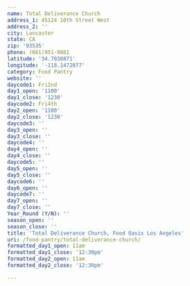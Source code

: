 ```yaml
---
name: Total Deliverance Church
address_1: 45124 10th Street West
address_2: ''
city: Lancaster
state: CA
zip: '93535'
phone: (661)951-9881
latitude: '34.7030871'
longitude: '-118.1472077'
category: Food Pantry
website: ''
daycode1: Fri2nd
day1_open: '1100'
day1_close: '1230'
daycode2: Fri4th
day2_open: '1100'
day2_close: '1230'
daycode3: ''
day3_open: ''
day3_close: ''
daycode4: ''
day4_open: ''
day4_close: ''
daycode5: ''
day5_open: ''
day5_close: ''
daycode6: ''
day6_open: ''
daycode7: ''
day7_open: ''
day7_close: ''
Year_Round (Y/N): ''
season_open: ''
season_close: ''
title: 'Total Deliverance Church, Food Oasis Los Angeles'
uri: /food-pantry/total-deliverance-church/
formatted_day1_open: 11am
formatted_day1_close: '12:30pm'
formatted_day2_open: 11am
formatted_day2_close: '12:30pm'

---
```

